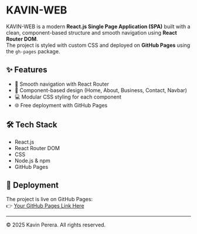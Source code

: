 # KAVIN-WEB

KAVIN-WEB is a modern **React.js Single Page Application (SPA)** built with a clean, component-based structure and smooth navigation using **React Router DOM**.  
The project is styled with custom CSS and deployed on **GitHub Pages** using the `gh-pages` package.

## ✨ Features
- 🔗 Smooth navigation with React Router
- 🎨 Component-based design (Home, About, Business, Contact, Navbar)
- 💻 Modular CSS styling for each component
- 🌐 Free deployment with GitHub Pages

## 🛠️ Tech Stack
- React.js  
- React Router DOM  
- CSS  
- Node.js & npm  
- GitHub Pages  

## 🚀 Deployment
The project is live on GitHub Pages:  
👉 [Your GitHub Pages Link Here](https://kavinperera.github.io/kavin-perera/)

---

© 2025 Kavin Perera. All rights reserved.  
